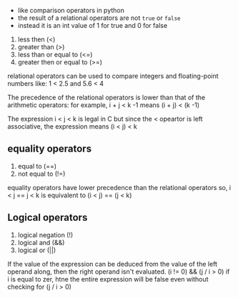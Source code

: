 - like comparison operators in python
- the result of a relational operators are not `true` or `false` 
- instead it is an int value of 1 for true and 0 for false

1. less then (<)
2. greater than (>)
3. less than or equal to (<=)
4.  greater then or equal to (>=)

relational operators can be used to compare integers 
and floating-point numbers like: 1 < 2.5 and 5.6 < 4

The precedence of the relational operators is lower than that of the arithmetic operators: for example, i + j < k -1 means (i + j) < (k -1)

The expression i < j < k is legal in C but since the < opeartor is left associative, the expression means (i < j) < k

## equality operators

1. equal to (==)
2. not equal to (!=)

equality operators have lower precedence than the relational operators so,
	i < j == j < k
is equivalent to
	(i < j) == (j < k)

## Logical operators

1. logical negation (!)
2. logical and (&&)
3. logical or (||)

If the value of the expression can be deduced from the value of the left operand along, then the right operand isn't evaluated.
	(i != 0) && (j / i > 0)
if i is equal to zer, htne the entire expression will be false even without checking for (j / i > 0)


